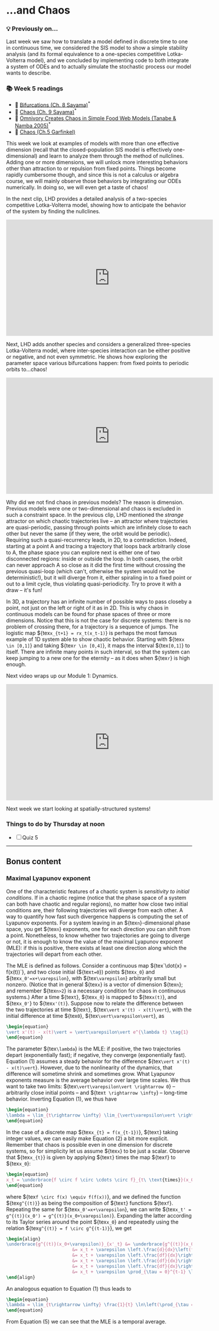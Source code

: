 # ...and Chaos

<div class="flex-container">
  <div class="left-div callback">
    <h3>💡 Previously on...</h3>  
    Last week we saw how to translate a model defined in discrete time to one in continuous time, we considered the SIS model to show a simple stability analysis (and its formal equivalence to a one-species competitive Lotka-Volterra model), and we concluded by implementing code to both integrate a system of ODEs and to actually simulate the stochastic process our model wants to describe.
    <br>
    <p></p>
  </div>
  <div class="right-div reading-box">
  <h3>📚 Week 5 readings</h3>
  <ul class="reading-list">
    <li><span>📖</span> <a href="https://math.libretexts.org/Bookshelves/Scientific_Computing_Simulations_and_Modeling/Introduction_to_the_Modeling_and_Analysis_of_Complex_Systems_(Sayama)/08%3A_Bifurcations" target="_blank">Bifurcations  (Ch. 8 Sayama)</a><sup>*</sup></li>
    <li><span>📖</span> <a href="https://math.libretexts.org/Bookshelves/Scientific_Computing_Simulations_and_Modeling/Introduction_to_the_Modeling_and_Analysis_of_Complex_Systems_(Sayama)" target="_blank">Chaos  (Ch. 9 Sayama)</a><sup>*</sup></li>
    <li><span>📖</span> <a href="https://www.jstor.org/stable/3450749" target="_blank">Omnivory Creates Chaos in Simple Food Web Models  (Tanabe & Namba 2005)</a><sup>*</sup></li>
    <li><span>📖</span> <a href="https://github.com/jstonge/2024Fall-MOCS/blob/main/docs/readings/Garfinkel-2017-ch5.pdf" target="_blank">Chaos (Ch.5 Garfinkel)</a></li>
  </ul>
</div>
</div>

This week we look at examples of models with more than one effective dimension (recall that the closed-population SIS model is effectively one-dimensional) and learn to analyze them through the method of nullclines. Adding one or more dimensions, we will unlock more interesting behaviors other than attraction to or repulsion from fixed points. Things become rapidly cumbersome though, and since this is not a calculus or algebra course, we will mainly observe those behaviors by integrating our ODEs numerically. In doing so, we will even get a taste of chaos!

In the next clip, LHD provides a detailed analysis of a two-species competitive Lotka-Volterra model, showing how to anticipate the behavior of the system by finding the nullclines.

<iframe src="https://streaming.uvm.edu/embed/49970/" width="560" height="315" frameborder="0" allowfullscreen></iframe>

Next, LHD adds another species and considers a generalized three-species Lotka-Volterra model, where inter-species interaction can be either positive or negative, and not even symmetric. He shows how exploring the parameter space various bifurcations happen: from fixed points to periodic orbits to...chaos!

<iframe src="https://streaming.uvm.edu/embed/49971/" width="560" height="315" frameborder="0" allowfullscreen></iframe>

Why did we not find chaos in previous models? The reason is dimension. Previous models were one or two-dimensional and chaos is excluded in such a constraint space. In the previous clip, LHD mentioned the _strange_ attractor on which chaotic trajectories live – an attractor where trajectories are quasi-periodic, passing through points which are infinitely close to each other but never the same (if they were, the orbit would be periodic). Requiring such a quasi-recurrency leads, in 2D, to a contradiction. Indeed, starting at a point A and tracing a trajectory that loops back arbitrarily close to A, the phase space you can explore next is either one of two disconnected regions: inside or outside the loop. In both cases, the orbit can never approach A so close as it did the first time without crossing the previous quasi-loop (which can't, otherwise the system would not be deterministic!), but it will diverge from it, either spiraling in to a fixed point or out to a limit cycle, thus violating quasi-periodicity. Try to prove it with a draw – it's fun!

In 3D, a trajectory has an infinite number of possible ways to pass closeby a point, not just on the left or right of it as in 2D. This is why chaos in continuous models can be found for phase spaces of three or more dimensions. Notice that this is not the case for discrete systems: there is no problem of crossing there, for a trajectory is a sequence of jumps. The logistic map ${tex`x_{t+1} = rx_t(x_t-1)`} is perhaps the most famous example of 1D system able to show chaotic behavior. Starting with ${tex`x \in [0,1]`} and taking ${tex`r \in [0,4]`}, it maps the interval ${tex`[0,1]`} to itself. There are infinite many points in such interval, so that the system can keep jumping to a new one for the eternity – as it does when ${tex`r`} is high enough.

Next video wraps up our Module 1: Dynamics.

<iframe src="https://streaming.uvm.edu/embed/49972/" width="560" height="315" frameborder="0" allowfullscreen></iframe>

Next week we start looking at spatially-structured systems!


<div class="callout-box">
  <h3>Things to do by Thursday at noon</h3>
  <ul class="checklist">
    <li><input type="checkbox" id="task1"><label for="task1">Quiz 5</label></li>
  </ul>
</div>

---

## Bonus content

### Maximal Lyapunov exponent

One of the characteristic features of a chaotic system is _sensitivity to initial conditions_. If in a chaotic regime (notice that the phase space of a system can both have chaotic and regular regions), no matter how close two initial conditions are, their following trajectories will diverge from each other. A way to quantify how fast such divergence happens is computing the set of Lyapunov exponents. For a system leaving in an ${tex`n`}-dimensional phase space, you get ${tex`n`} exponents, one for each direction you can shift from a point. Nonetheless, to know whether two trajectories are going to diverge or not, it is enough to know the value of the maximal Lyapunov exponent (MLE): if this is positive, there exists at least one direction along which the trajectories will depart from each other.

The MLE is defined as follows. Consider a continuous map ${tex`\dot{x} = f(x(t))`}, and two close initial (${tex`t=0`}) points ${tex`x_0`} and ${tex`x_0'=x+\varepsilon`}, with ${tex`\varepsilon`} arbitrarily small but nonzero. (Notice that in general ${tex`x`} is a vector of dimension ${tex`n`}; and remember ${tex`n>2`} is a necessary condition for chaos in continuous systems.) After a time ${tex`t`}, ${tex`x_0`} is mapped to ${tex`x(t)`}, and ${tex`x_0'`} to ${tex`x'(t)`}. Suppose now to relate the difference between the two trajectories at time ${tex`t`}, ${tex`\vert x'(t) - x(t)\vert`}, with the initial difference at time ${tex`0`}, ${tex`\vert\varepsilon\vert`}, as
```tex
\begin{equation}
\vert x'(t) - x(t)\vert = \vert\varepsilon\vert e^{\lambda t} \tag{1}
\end{equation}
```
The parameter ${tex`\lambda`} is the MLE: if positive, the two trajectories depart (exponentially fast); if negative, they converge (exponentially fast). Equation (1) assumes a steady behavior for the difference ${tex`\vert x'(t) - x(t)\vert`}. However, due to the nonlinearity of the dynamics, that difference will sometime shrink and sometimes grow. What Lyapunov exponents measure is the average behavior over large time scales. We thus want to take two limits: ${tex`\vert\varepsilon\vert \rightarrow 0`} – arbitrarily close initial points – and ${tex`t \rightarrow \infty`} – long-time behavior. Inverting Equation (1), we thus have
```tex
\begin{equation}
\lambda = \lim_{t\rightarrow \infty} \lim_{\vert\varepsilon\vert \rightarrow 0} \frac{1}{t} \ln\left(\frac{\vert x'(t) - x(t)\vert}{\vert\varepsilon\vert}\right) \tag{2}
\end{equation}
```

In the case of a discrete map ${tex`x_{t} = f(x_{t-1})`}, ${tex`t`} taking integer values, we can easily make Equation (2) a bit more explicit. Remember that chaos is possible even in one dimension for discrete systems, so for simplicity let us assume ${tex`x`} to be just a scalar. Observe that ${tex`x_{t}`} is given by applying ${tex`t`} times the map ${tex`f`} to ${tex`x_0`}:
```tex
\begin{equation}
x_t = \underbrace{f \circ f \circ \cdots \circ f}_{t\ \text{times}}(x_0) \equiv g^{(t)}(x_0)  \tag{3}
\end{equation}
```
where ${tex`f \circ f(x) \equiv f(f(x))`}, and we defined the function ${tex`g^{(t)}`} as being the composition of ${tex`t`} functions ${tex`f`}. Repeating the same for ${tex`x_0'=x+\varepsilon`}, we can write ${tex`x_t' = g^{(t)}(x_0') = g^{(t)}(x_0+\varepsilon)`}. Expanding the latter according to its Taylor series around the point ${tex`x_0`} and repeatedly using the relation ${tex`g^{(t)} = f \circ g^{(t-1)}`}, we get
```tex
\begin{align}
\underbrace{g^{(t)}(x_0+\varepsilon)}_{x'_t} &= \underbrace{g^{(t)}(x_0)}_{x_t} + \varepsilon \left.\frac{dg^{(t)}}{dx}\right\vert_{x = x_0} \notag \\
                         &= x_t + \varepsilon \left.\frac{d}{dx}\left(f \circ g^{(t-1)}\right)\right\vert_{x = x_0} \notag \\
                         &= x_t + \varepsilon \left.\frac{df}{dx}\right\vert_{x = \underbrace{g^{(t-1)}(x_0)}_{x_{t-1}}} \left.\frac{dg^{(t-1)}}{dx}\right\vert_{x = x_0} \notag \\
                         &= x_t + \varepsilon \left.\frac{df}{dx}\right\vert_{x = x_{t-1}} \left.\frac{df}{dx}\right\vert_{x = \underbrace{g^{(t-2)}(x_0)}_{x_{t-2}}} \left.\frac{dg^{(t-2)}}{dx}\right\vert_{x = x_0} \notag \\
                         &= x_t + \varepsilon \left.\frac{df}{dx}\right\vert_{x = x_{t-1}} \left.\frac{df}{dx}\right\vert_{x = x_{t-2}} \cdots \left.\frac{df}{dx}\right\vert_{x = x_0}  \notag \\
                         &= x_t + \varepsilon \prod_{\tau = 0}^{t-1} \left.\frac{df}{dx}\right\vert_{x = x_{\tau}} \tag{4}
\end{align}
```
An analogous equation to Equation (1) thus leads to
```tex
\begin{equation}
\lambda = \lim_{t\rightarrow \infty} \frac{1}{t} \ln\left(\prod_{\tau = 0}^{t-1} \left\vert\left.\frac{df}{dx}\right\vert_{x = x_{\tau}}\right\vert\right) = \lim_{t\rightarrow \infty} \frac{1}{t} \sum_{\tau = 0}^{t-1} \ln\left(\left\vert\left.\frac{df}{dx}\right\vert_{x = x_{\tau}}\right\vert\right) \tag{5}
\end{equation}
```
From Equation (5) we can see that the MLE is a temporal average.